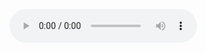 <html>
    <head>
        <script type="text/javascript" src="demo/main.js"></script>
    </head>
    <body>
        <ul id="entry_list">
        </ul>
        <figure>
            <figcaption></figcaption>
            <audio
                id="player"
                controls
                src="">
                    Your browser does not support the
                    <code>audio</code> element.
            </audio>
        </figure>
    </body>
</html>